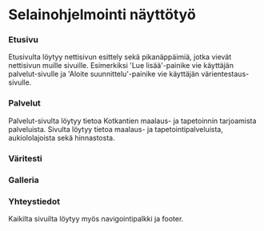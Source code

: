 <h1>Selainohjelmointi näyttötyö</h1>
<h3>Etusivu</h3>
<p></p>Etusivulta löytyy nettisivun esittely sekä pikanäppäimiä, jotka vievät nettisivun muille sivuille. Esimerkiksi 'Lue lisää'-painike vie käyttäjän palvelut-sivulle ja 'Aloite suunnittelu'-painike vie käyttäjän värientestaus-sivulle.</p>

<h3>Palvelut</h3>
Palvelut-sivulta löytyy tietoa Kotkantien maalaus- ja tapetoinnin tarjoamista palveluista. Sivulta löytyy tietoa maalaus- ja tapetointipalveluista, aukiololajoista sekä hinnastosta. 

<h3>Väritesti</h3>

<h3>Galleria</h3>

<h3>Yhteystiedot</h3>

Kaikilta sivuilta löytyy myös navigointipalkki ja footer.
